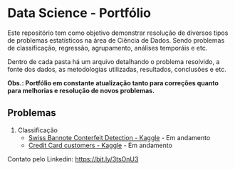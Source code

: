 # Data Science - Portfólio

Este repositório tem como objetivo demonstrar resolução de diversos tipos de problemas estatísticos na área de Ciência de Dados. 
Sendo problemas de classificação, regressão, agrupamento, análises temporáis e etc.

Dentro de cada pasta há um arquivo detalhando o problema resolvido, a fonte dos dados, as metodologias utilizadas, resultados, conclusões e etc.

**Obs.: Portfólio em constante atualização tanto para correções quanto para melhorias e resolução de novos problemas.**

## Problemas
1. Classificação
   - [Swiss Bannote Conterfeit Detection - Kaggle](classification/swiss_banknote) - Em andamento
   - [Credit Card customers - Kaggle](classification/credit_card_customers) - Em andamento

Contato pelo Linkedin: https://bit.ly/3tsOnU3
